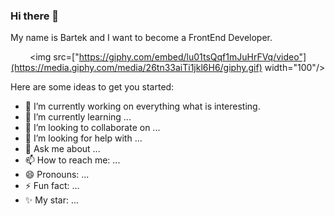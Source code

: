 ### Hi there 👋

My name is Bartek and I want to become a FrontEnd Developer. 


<div id="header" align="center">
 
  <img src=["https://giphy.com/embed/lu01tsQqf1mJuHrFVq/video"](https://media.giphy.com/media/26tn33aiTi1jkl6H6/giphy.gif) width="100"/>

</div>
  

Here are some ideas to get you started:

- 🔭 I’m currently working on everything what is interesting.
- 🌱 I’m currently learning ...
- 👯 I’m looking to collaborate on ...
- 🤔 I’m looking for help with ...
- 💬 Ask me about ...
- 📫 How to reach me: ...
- 😄 Pronouns: ...
- ⚡ Fun fact: ...
- ✨ My star: ...
